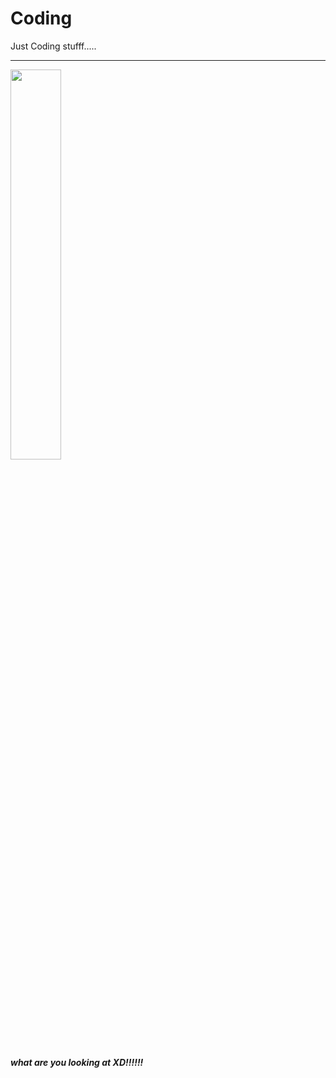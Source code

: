 # Coding
Just Coding stufff.....
<br> <hr>
<img src="https://c.tenor.com/FxC39lgbV9IAAAAC/ultra-instinct-goku.gif" height = 40% width=40%>
<h5><i><b>what are you looking at XD!!!!!! </b></i></h5>
